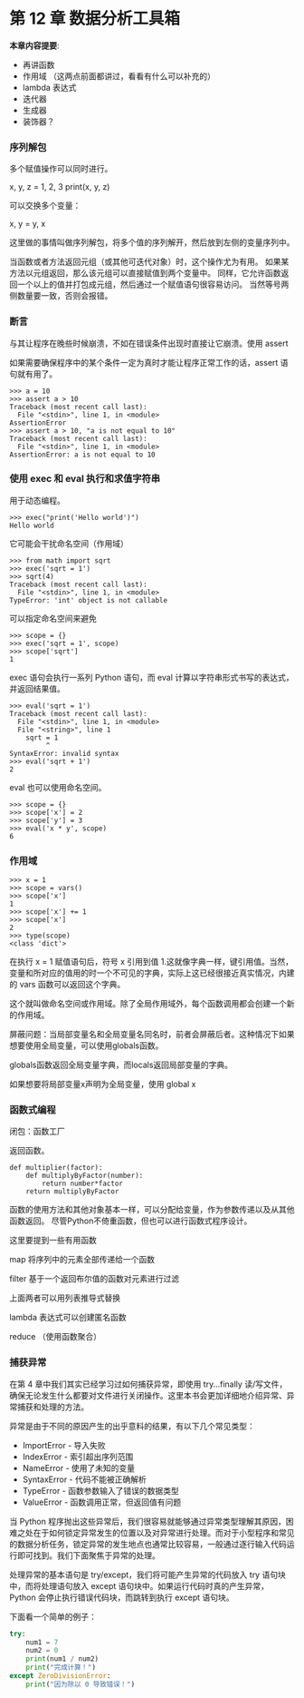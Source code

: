 # 第 12 章 数据分析工具箱

**本章内容提要**:

- 再讲函数
- 作用域 （这两点前面都讲过，看看有什么可以补充的）
- lambda 表达式
- 迭代器
- 生成器
- 装饰器？

 ### 序列解包

 多个赋值操作可以同时进行。

 x, y, z = 1, 2, 3
 print(x, y, z)

 可以交换多个变量：

 x, y = y, x

 这里做的事情叫做序列解包，将多个值的序列解开，然后放到左侧的变量序列中。

 当函数或者方法返回元组（或其他可迭代对象）时，这个操作尤为有用。
 如果某方法以元组返回，那么该元组可以直接赋值到两个变量中。
 同样，它允许函数返回一个以上的值并打包成元组，然后通过一个赋值语句很容易访问。
当然等号两侧数量要一致，否则会报错。

### 断言

与其让程序在晚些时候崩溃，不如在错误条件出现时直接让它崩溃。使用 assert

如果需要确保程序中的某个条件一定为真时才能让程序正常工作的话，assert 语句就有用了。

```
>>> a = 10
>>> assert a > 10
Traceback (most recent call last):
  File "<stdin>", line 1, in <module>
AssertionError
>>> assert a > 10, "a is not equal to 10"
Traceback (most recent call last):
  File "<stdin>", line 1, in <module>
AssertionError: a is not equal to 10
```


### 使用 exec 和 eval 执行和求值字符串

用于动态编程。

```
>>> exec("print('Hello world')")
Hello world
```

它可能会干扰命名空间（作用域）

```
>>> from math import sqrt
>>> exec('sqrt = 1')
>>> sqrt(4)
Traceback (most recent call last):
  File "<stdin>", line 1, in <module>
TypeError: 'int' object is not callable
```

可以指定命名空间来避免

```
>>> scope = {}
>>> exec('sqrt = 1', scope)
>>> scope['sqrt']
1
```

exec 语句会执行一系列 Python 语句，而 eval 计算以字符串形式书写的表达式，并返回结果值。

```
>>> eval('sqrt = 1')
Traceback (most recent call last):
  File "<stdin>", line 1, in <module>
  File "<string>", line 1
    sqrt = 1
         ^
SyntaxError: invalid syntax
>>> eval('sqrt + 1')
2
```

eval 也可以使用命名空间。

```
>>> scope = {}
>>> scope['x'] = 2
>>> scope['y'] = 3
>>> eval('x * y', scope)
6
```


### 作用域

```
>>> x = 1
>>> scope = vars()
>>> scope['x']
1
>>> scope['x'] += 1
>>> scope['x']
2
>>> type(scope)
<class 'dict'>
```

在执行 x = 1 赋值语句后，符号 x 引用到值 1.这就像字典一样，键引用值。当然，变量和所对应的值用的时一个不可见的字典，实际上这已经很接近真实情况，内建的 vars 函数可以返回这个字典。

这个就叫做命名空间或作用域。除了全局作用域外，每个函数调用都会创建一个新的作用域。

屏蔽问题：当局部变量名和全局变量名同名时，前者会屏蔽后者。这种情况下如果想要使用全局变量，可以使用globals函数。

globals函数返回全局变量字典，而locals返回局部变量的字典。

如果想要将局部变量x声明为全局变量，使用 global x

### 函数式编程

闭包：函数工厂

返回函数。

```
def multiplier(factor):
    def multiplyByFactor(number):
        return number*factor
    return multiplyByFactor
```

函数的使用方法和其他对象基本一样，可以分配给变量，作为参数传递以及从其他函数返回。
尽管Python不倚重函数，但也可以进行函数式程序设计。

这里要提到一些有用函数

map 将序列中的元素全部传递给一个函数 

filter 基于一个返回布尔值的函数对元素进行过滤

上面两者可以用列表推导式替换

lambda 表达式可以创建匿名函数

reduce （使用函数聚合）



### 捕获异常

在第 4 章中我们其实已经学习过如何捕获异常，即使用 try...finally 读/写文件，确保无论发生什么都要对文件进行关闭操作。这里本书会更加详细地介绍异常、异常捕获和处理的方法。

异常是由于不同的原因产生的出乎意料的结果，有以下几个常见类型：

- ImportError - 导入失败
- IndexError - 索引超出序列范围
- NameError - 使用了未知的变量
- SyntaxError - 代码不能被正确解析
- TypeError - 函数参数输入了错误的数据类型
- ValueError - 函数调用正常，但返回值有问题

当 Python 程序抛出这些异常后，我们很容易就能够通过异常类型理解其原因，困难之处在于如何锁定异常发生的位置以及对异常进行处理。而对于小型程序和常见的数据分析任务，锁定异常的发生地点也通常比较容易，一般通过逐行输入代码运行即可找到。我们下面聚焦于异常的处理。

处理异常的基本语句是 try/except，我们将可能产生异常的代码放入 try 语句块中，而将处理语句放入 except 语句块中。如果运行代码时真的产生异常，Python 会停止执行错误代码块，而跳转到执行 except 语句块。

下面看一个简单的例子：

```python
try:
    num1 = 7
    num2 = 0
    print(num1 / num2)
    print("完成计算！")
except ZeroDivisionError:
    print("因为除以 0 导致错误！")
```


